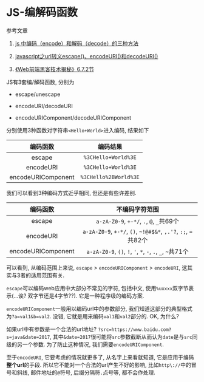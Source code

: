 # JS-编解码函数

参考文章

1. [js 中编码（encode）和解码（decode）的三种方法](http://blog.csdn.net/xingkong22star/article/details/39155739)

2. [javascript之url转义escape()、encodeURI()和decodeURI()](http://www.cnblogs.com/kissdodog/archive/2012/12/22/2829489.html)

3. [《Web前端黑客技术揭秘》6.7.2节]()

JS有3套编/解码函数, 分别为

- escape/unescape

- encodeURI/decodeURI

- encodeURIComponent/decodeURIComponent

分别使用3种函数对字符串`<Hello+World>`进入编码, 结果如下

|        编码函数        |          编码结果         |
|:------------------:|:---------------------:|
|       escape       |  `%3CHello+World%3E`  |
|      encodeURI     |  `%3CHello+World%3E`  |
| encodeURIComponent | `%3CHello%2BWorld%3E` |

我们可以看到3种编码方式近乎相同, 但还是有些许差别.

|        编码函数        |                           不编码字符范围                           |
|:------------------:|:-----------------------------------------------------------:|
|       escape       |            `a-zA-Z0-9`, `+-*/`, `.`, `@`, `_`共69个           |
|      encodeURI     | `a-zA-Z0-9`, `+-*/`, `()`, `~!@#$&*`, `,.'?`, `:;`, `=`共82个 |
| encodeURIComponent |   `a-zA-Z0-9`, `()`, `!`, `'`, `*`, `-`, `.`, `_`, `~`共71个  |

可以看到, 从编码范围上来说, `escape` > `encodeURIComponent` > `encodeURI`, 这其实与3者的适用范围有关. 

`escape`可以编码web应用中大部分不常见的字符, 包括中文, 使用`%uxxxx`双字节表示(...诶? 双字节还是4字节??). 它是一种程序级的编码方案.

`encodeURIComponent`一般用以编码url中的参数部分, 我们知道这部分的典型格式为`?a=val1&b=val2`. 没错, 它就是用来编码`val1`和`val2`部分的. OK, 为什么? 

如果url中有参数是一个合法的url地址? `?src=https://www.baidu.com?s=java&date=2017`, 其中`&date=2017`很可能将`src`参数截断从而认为`date`是与`src`同级的另一个参数. 为了防止这种情况, 我们需要`encodeURIComponent`.

至于`encodeURI`, 它要考虑的情况就更多了, 从名字上来看就知道, 它是应用于编码 **整个url**的手段. 所以它不能对一个合法的url产生不好的影响, 比如`http\://`中的冒号和斜线, 邮件地址的`@`符号, 后缀分隔符`.`点号等, 都不会作处理.